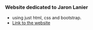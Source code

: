 ### Website dedicated to Jaron Lanier
- using just html, css and bootstrap.
- [Link to the website](https://n4i9kita.github.io/jaron_lanier/)
